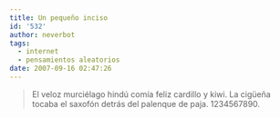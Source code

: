 ```yaml
---
title: Un pequeño inciso
id: '532'
author: neverbot
tags:
  - internet
  - pensamientos aleatorios
date: 2007-09-16 02:47:26
---
```


> El veloz murciélago hindú comía feliz cardillo y kiwi. La cigüeña tocaba el saxofón detrás del palenque de paja. 1234567890.